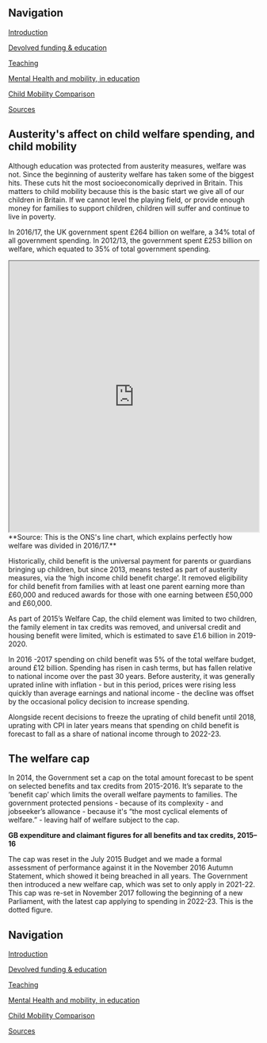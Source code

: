 ## Navigation

[Introduction](https://leiareid.github.io/austerity/)

[Devolved funding & education](https://leiareid.github.io/funding/)

[Teaching](https://leiareid.github.io/teaching/)

[Mental Health and mobility, in education](https://leiareid.github.io/example/)

[Child Mobility Comparison](https://leiareid.github.io/comparison/)

[Sources](https://leiareid.github.io/sources/)

## Austerity's affect on child welfare spending, and child mobility

Although education was protected from austerity measures, welfare was not. Since the beginning of austerity welfare has taken some of the biggest hits. These cuts hit the most socioeconomically deprived in Britain. This matters to child mobility because this is the basic start we give all of our children in Britain. If we cannot level the playing field, or provide enough money for families to support children, children will suffer and continue to live in poverty. 

In 2016/17, the UK government spent £264 billion on welfare, a 34% total of all government spending. In 2012/13, the government spent £253 billion on welfare, which equated to 35% of total government spending.

<iframe height="545px" width="100%" src="https://www.ons.gov.uk/visualisations/dvc457/contentGA.html"></iframe>
**Source: This is the ONS's line chart, which explains perfectly how welfare was divided in 2016/17.**
 
Historically, child benefit is the universal payment for parents or guardians bringing up children, but since 2013, means tested as part of austerity measures,  via the ‘high income child benefit charge’. It removed eligibility for child benefit from families with at least one parent earning more than £60,000 and reduced awards for those with one earning between £50,000 and £60,000. 
 
As part of 2015’s Welfare Cap, the child element was limited to two children, the family element in tax credits was removed, and universal credit and housing benefit were limited, which is estimated to save £1.6 billion in 2019-2020.
 
<script async src="//jsfiddle.net/LeiaR/5yhrs6n8/embed/result/"></script>
 
In 2016 -2017 spending on child benefit was 5% of the total welfare budget, around £12 billion. Spending has risen in cash terms, but has fallen relative to national income over the past 30 years. Before austerity, it was generally uprated inline with inflation - but in this period, prices were rising less quickly than average earnings and national income - the decline was offset by the occasional policy decision to increase spending.
 
Alongside recent decisions to freeze the uprating of child benefit until 2018, uprating with CPI in later years means that spending on child benefit is forecast to fall as a share of national income through to 2022-23.
 
## The welfare cap
 
In 2014, the Government set a cap on the total amount forecast to be spent on selected benefits and tax credits from 2015-2016. It’s separate to the ‘benefit cap’ which limits the overall welfare payments to families.  The government protected pensions - because of its complexity - and jobseeker’s allowance - because it's “the most cyclical elements of welfare.” - leaving half of welfare subject to the cap.
 
**GB expenditure and claimant figures for all benefits and tax credits, 2015–16** 
<script async src="//jsfiddle.net/LeiaR/Ln8w7v3p/embed/result/"></script>
 
The cap was reset in the July 2015 Budget and we made a formal assessment of performance against it in the November 2016 Autumn Statement, which showed it being breached in all years. The Government then introduced a new welfare cap, which was set to only apply in 2021-22. This cap was re-set in November 2017 following the beginning of a new Parliament, with the latest cap applying to spending in 2022-23. This is the dotted figure.

## Navigation

[Introduction](https://leiareid.github.io/austerity/)

[Devolved funding & education](https://leiareid.github.io/funding/)

[Teaching](https://leiareid.github.io/teaching/)

[Mental Health and mobility, in education](https://leiareid.github.io/example/)

[Child Mobility Comparison](https://leiareid.github.io/comparison/)

[Sources](https://leiareid.github.io/sources/)
